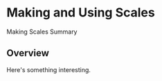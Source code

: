 # Making and Using Scales

Making Scales Summary

## Overview

Here's something interesting.

<!--@Snippet(path: "my-package/Snippets/Snippet1")-->

